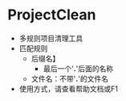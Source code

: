 # ProjectClean
- 多规则项目清理工具
- 匹配规则
  - 后缀名】
    - 最后一个'**.**'后面的名称
  - 文件名：不带'**.**'的文件名
- 使用方式，请查看帮助文档或F1